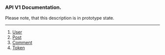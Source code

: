 ### API V1 Documentation.

Please note, that this description is in prototype state.

-------------------------------------------------------

1. [User](#resource-user)
2. [Post](#resource-post)
3. [Comment](#resource-comment)
4. [Token](#resource-token)
